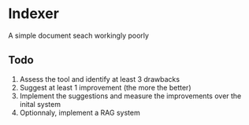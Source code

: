 # Indexer

A simple document seach workingly poorly 

## Todo 

1. Assess the tool and identify at least 3 drawbacks
2. Suggest at least 1 improvement (the more the better)
3. Implement the suggestions and measure the improvements over the inital system
4. Optionnaly, implement a RAG system


